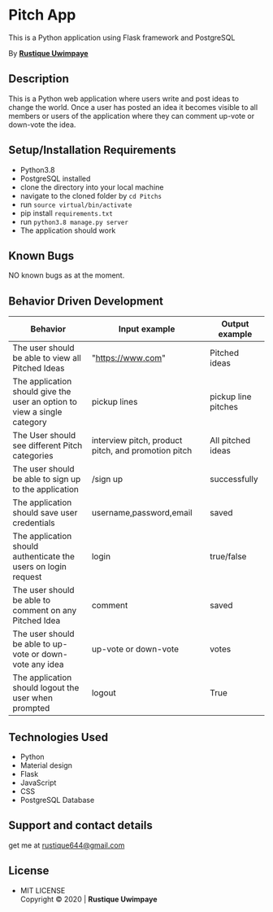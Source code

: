 # Pitch App
This is a Python application using Flask framework and PostgreSQL

By **[Rustique Uwimpaye](https://github.com/Rustique-Uwimpaye)**

## Description
This is a Python web application where users write and post ideas to change the world. Once a user has posted an idea it becomes visible to all members or users of the application where they can comment up-vote or down-vote the idea.
## Setup/Installation Requirements

* Python3.8 
* PostgreSQL  installed
* clone the directory into your local machine
* navigate to the cloned folder by `cd Pitchs`
* run `source virtual/bin/activate`
* pip install `requirements.txt`
* run `python3.8 manage.py server`
* The application should work
## Known Bugs
NO known bugs as at the moment.
## Behavior Driven Development

| __Behavior__  | __Input example__ | __Output example__ |
| ------------- | ----------------- | ------------------ |
| The user should be able to view all Pitched Ideas  | "https://www.com"   | Pitched ideas |
| The application should give the user an option to view a single category | pickup lines | pickup line pitches |
| The User should see different Pitch categories | interview pitch, product pitch, and promotion pitch | All pitched ideas |
| The user should be able to sign up to the application | /sign up | successfully |
| The application should save user credentials | username,password,email | saved |
| The application should authenticate the users on login request  | login | true/false |
| The user should be able to comment on any Pitched Idea | comment | saved |
| The user should be able to up-vote or down-vote any idea | up-vote or down-vote | votes |
| The application should logout the user when prompted | logout | True |


## Technologies Used

* Python
* Material design
* Flask
* JavaScript
* CSS
* PostgreSQL Database

## Support and contact details

get me at rustique644@gmail.com

## License
* MIT LICENSE <br>
Copyright © 2020 | **Rustique Uwimpaye**

